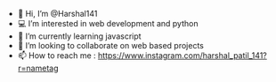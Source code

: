 - 👋 Hi, I’m @Harshal141
- 💻 I’m interested in web development and python
- 📖 I’m currently learning javascript
- 💞️ I’m looking to collaborate on web based projects
- 📫 How to reach me : https://www.instagram.com/harshal_patil_141?r=nametag


<!---
Harshal141/Harshal141 is a ✨ special ✨ repository because its `README.md` (this file) appears on your GitHub profile.
You can click the Preview link to take a look at your changes.
--->
